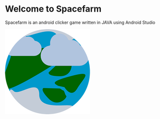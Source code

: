 # Welcome to Spacefarm

Spacefarm is an android clicker game written in JAVA using Android Studio

![](app/src/main/res/drawable/planet1.png)


